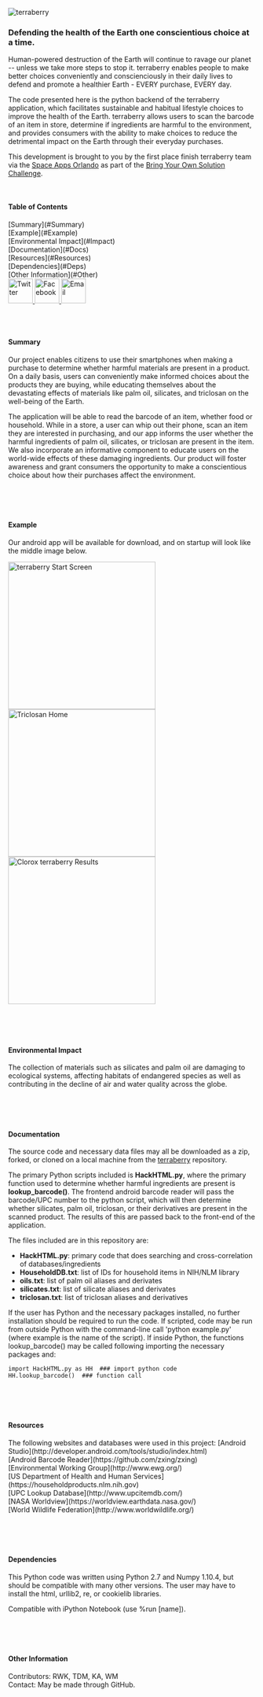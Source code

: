 ![terraberry](https://github.com/rwk506/terraberry/blob/master/images/logo.png)

<h3>Defending the health of the Earth one conscientious choice at a time.</h3>

Human-powered destruction of the Earth will continue to ravage our planet -- unless we take more steps to stop it. terraberry enables people to make better choices conveniently and conscienciously in their daily lives to defend and promote a healthier Earth - EVERY purchase, EVERY day.

The code presented here is the python backend of the terraberry application, which facilitates sustainable and habitual lifestyle choices to improve the health of the Earth. terraberry allows users to scan the barcode of an item in store, determine if ingredients are harmful to the environment, and provides consumers with the ability to make choices to reduce the detrimental impact on the Earth through their everyday purchases.

This development is brought to you by the first place finish terraberry team via the [Space Apps Orlando](https://2016.spaceappschallenge.org/challenges/tech/bring-your-own-solution/projects/terraberry-defend-the-earth) as part of the [Bring Your Own Solution Challenge](https://2016.spaceappschallenge.org/challenges/tech/bring-your-own-solution/).

<br />

<h4>Table of Contents</h4>
[Summary](#Summary)<br />
[Example](#Example)<br />
[Environmental Impact](#Impact)<br />
[Documentation](#Docs)<br />
[Resources](#Resources)<br />
[Dependencies](#Deps)<br />
[Other Information](#Other)<br />


<a href="https://twitter.com/terraberryapp">
   <img src="https://github.com/rwk506/terraberry/blob/master/images/twitterlogo.png" alt="Twitter" width="50" height="50">
</a>
<a href="https://facebook.com/terraberryapp">
   <img src="https://github.com/rwk506/terraberry/blob/master/images/FBlogo.png" alt="Facebook" width="50" height="50">
</a>
<a href="mailto:terraberry@gmail.com?subject=terraberry">
   <img src="https://github.com/rwk506/terraberry/blob/master/images/inboxlogo.png" alt="Email" width="50" height="50">
</a>


<br /><br />



<a name="Summary"/>
<h4>Summary</h4>

Our project enables citizens to use their smartphones when making a purchase to determine whether harmful materials are present in a product. On a daily basis, users can conveniently make informed choices about the products they are buying, while educating themselves about the devastating effects of materials like palm oil, silicates, and triclosan on the well-being of the Earth.

The application will be able to read the barcode of an item, whether food or household. While in a store, a user can whip out their phone, scan an item they are interested in purchasing, and our app informs the user whether the harmful ingredients of palm oil, silicates, or triclosan are present in the item. We also incorporate an informative component to educate users on the world-wide effects of these damaging ingredients. Our product will foster awareness and grant consumers the opportunity to make a conscientious choice about how their purchases affect the environment.




<br /> <br /><br />

<a name="Example"/>
<h4>Example</h4>

Our android app will be available for download, and on startup will look like the middle image below. 

<img src="https://github.com/rwk506/terraberry/blob/master/images/start_screen.png" alt="terraberry Start Screen" width=300>

<img src="https://github.com/rwk506/terraberry/blob/master/images/triclosan_home.png" alt="Triclosan Home" width=300>

<img src="https://github.com/rwk506/terraberry/blob/master/images/results_clorox.png" alt="Clorox terraberry Results" width=300>









<br /> <br /><br />

<a name="Impact"/>
<h4>Environmental Impact</h4>

The collection of materials such as silicates and palm oil are damaging to ecological systems, affecting habitats of endangered species as well as contributing in the decline of air and water quality across the globe. 













<br /> <br /><br />

<a name="Docs"/>
<h4>Documentation</h4>

The source code and necessary data files may all be downloaded as a zip, forked, or cloned on a local machine from the [terraberry](https://github.com/rwk506/terraberry) repository.

The primary Python scripts included is **HackHTML.py**, where the primary function used to determine whether harmful ingredients are present is **lookup_barcode()**. The frontend android barcode reader will pass the barcode/UPC number to the python script, which will then determine whether silicates, palm oil, triclosan, or their derivatives are present in the scanned product. The results of this are passed back to the front-end of the application.

The files included are in this repository are:

- **HackHTML.py**: primary code that does searching and cross-correlation of databases/ingredients
- **HouseholdDB.txt**: list of IDs for household items in NIH/NLM library
- **oils.txt**: list of palm oil aliases and derivates
- **silicates.txt**: list of silicate aliases and derivates
- **triclosan.txt**: list of triclosan aliases and derivatives


If the user has Python and the necessary packages installed, no further installation should be required to run the code. If scripted, code may be run from outside Python with the command-line call 'python example.py' (where example is the name of the script). If inside Python, the functions lookup\_barcode() may be called following importing the necessary packages and:

    import HackHTML.py as HH  ### import python code
    HH.lookup_barcode()  ### function call







<br /> <br /><br />

<a name="Resources"/>
<h4>Resources</h4>
The following websites and databases were used in this project:
[Android Studio](http://developer.android.com/tools/studio/index.html)<br />
[Android Barcode Reader](https://github.com/zxing/zxing)<br />
[Environmental Working Group](http://www.ewg.org/)<br />
[US Department of Health and Human Services](https://householdproducts.nlm.nih.gov)<br />
[UPC Lookup Database](http://www.upcitemdb.com/)<br />
[NASA Worldview](https://worldview.earthdata.nasa.gov/)<br />
[World Wildlife Federation](http://www.worldwildlife.org/)<br />



<br /> <br /><br />

<a name="Deps"/>
<h4>Dependencies</h4>

This Python code was written using Python 2.7 and Numpy 1.10.4, but should be compatible with many other versions. The user may have to install the html, urllib2, re, or cookielib libraries.

Compatible with iPython Notebook (use %run [name]).




<br /> <br /><br />

<a name="Other"/>
<h4>Other Information</h4>

Contributors: RWK, TDM, KA, WM <br />
Contact: May be made through GitHub. <br />
<br />


